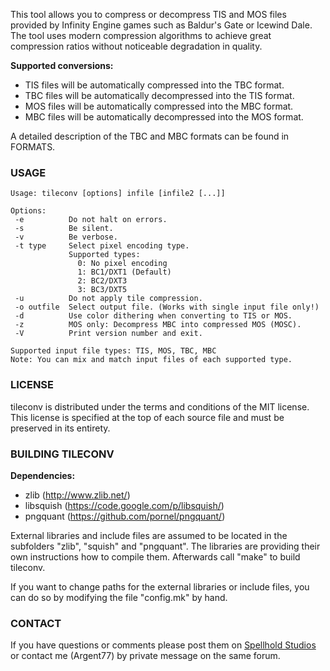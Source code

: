 This tool allows you to compress or decompress TIS and MOS files provided by Infinity Engine games such as Baldur's Gate or Icewind Dale.
The tool uses modern compression algorithms to achieve great compression ratios without noticeable degradation in quality.

**Supported conversions:**
- TIS files will be automatically compressed into the TBC format. 
- TBC files will be automatically decompressed into the TIS format.
- MOS files will be automatically compressed into the MBC format.
- MBC files will be automatically decompressed into the MOS format.

A detailed description of the TBC and MBC formats can be found in FORMATS.


### USAGE
```
Usage: tileconv [options] infile [infile2 [...]]

Options:
 -e          Do not halt on errors.
 -s          Be silent.
 -v          Be verbose.
 -t type     Select pixel encoding type.
             Supported types:
               0: No pixel encoding
               1: BC1/DXT1 (Default)
               2: BC2/DXT3
               3: BC3/DXT5
 -u          Do not apply tile compression.
 -o outfile  Select output file. (Works with single input file only!)
 -d          Use color dithering when converting to TIS or MOS.
 -z          MOS only: Decompress MBC into compressed MOS (MOSC).
 -V          Print version number and exit.

Supported input file types: TIS, MOS, TBC, MBC
Note: You can mix and match input files of each supported type.
```


### LICENSE

tileconv is distributed under the terms and conditions of the MIT license.
This license is specified at the top of each source file and must be preserved 
in its entirety.


### BUILDING TILECONV
**Dependencies:**
- zlib (http://www.zlib.net/)
- libsquish (https://code.google.com/p/libsquish/)
- pngquant (https://github.com/pornel/pngquant/)

External libraries and include files are assumed to be located in the 
subfolders "zlib", "squish" and "pngquant". The libraries are providing their 
own instructions how to compile them. Afterwards call "make" to build tileconv.

If you want to change paths for the external libraries or include files, 
you can do so by modifying the file "config.mk" by hand.


### CONTACT
If you have questions or comments please post them on [Spellhold Studios](http://www.shsforums.net/) or contact me (Argent77) by private message on the same forum.

